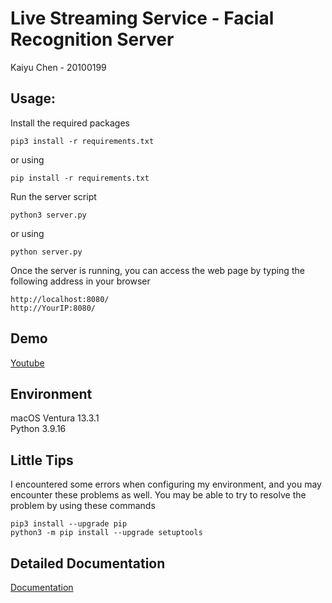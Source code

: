 # Live Streaming Service - Facial Recognition Server 

Kaiyu Chen - 20100199  

## Usage:

Install the required packages
 
```shell
pip3 install -r requirements.txt
```
or using

```shell
pip install -r requirements.txt
```

Run the server script

```shell
python3 server.py
```
or using

```shell
python server.py
```

Once the server is running, you can access the web page by typing the following address in your browser  

```
http://localhost:8080/
http://YourIP:8080/
```

## Demo
[Youtube]()

## Environment
macOS Ventura 13.3.1  
Python 3.9.16  

## Little Tips
I encountered some errors when configuring my environment, and you may encounter these problems as well. You may be able to try to resolve the problem by using these commands
```shell
pip3 install --upgrade pip
python3 -m pip install --upgrade setuptools
```

## Detailed Documentation
[Documentation](docs/Continuous%20Assessment%20Report.pdf)